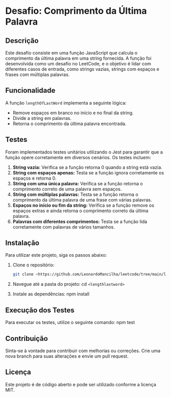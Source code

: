 # Desafio: Comprimento da Última Palavra

## Descrição
Este desafio consiste em uma função JavaScript que calcula o comprimento da última palavra em uma string fornecida. A função foi desenvolvida como um desafio no LeetCode, e o objetivo é lidar com diferentes casos de entrada, como strings vazias, strings com espaços e frases com múltiplas palavras.

## Funcionalidade
A função `lengthOfLastWord` implementa a seguinte lógica:
- Remove espaços em branco no início e no final da string.
- Divide a string em palavras.
- Retorna o comprimento da última palavra encontrada.

## Testes
Foram implementados testes unitários utilizando o Jest para garantir que a função opere corretamente em diversos cenários. Os testes incluem:
1. **String vazia:** Verifica se a função retorna 0 quando a string está vazia.
2. **String com espaços apenas:** Testa se a função ignora corretamente os espaços e retorna 0.
3. **String com uma única palavra:** Verifica se a função retorna o comprimento correto de uma palavra sem espaços.
4. **String com múltiplas palavras:** Testa se a função retorna o comprimento da última palavra de uma frase com várias palavras.
5. **Espaços no início ou fim da string:** Verifica se a função remove os espaços extras e ainda retorna o comprimento correto da última palavra.
6. **Palavras com diferentes comprimentos:** Testa se a função lida corretamente com palavras de vários tamanhos.

## Instalação
Para utilizar este projeto, siga os passos abaixo:

1. Clone o repositório:
   ```bash
   git clone <https://github.com/LeonardoMancilha/leetcode/tree/main/lengthlastword>

2. Navegue até a pasta do projeto:
   cd `<lengthlastword>`

3. Instale as dependências:
   npm install

## Execução dos Testes
Para executar os testes, utilize o seguinte comando:
    npm test

## Contribuição
Sinta-se à vontade para contribuir com melhorias ou correções. Crie uma nova branch para suas alterações e envie um pull request.

## Licença
Este projeto é de código aberto e pode ser utilizado conforme a licença MIT.
